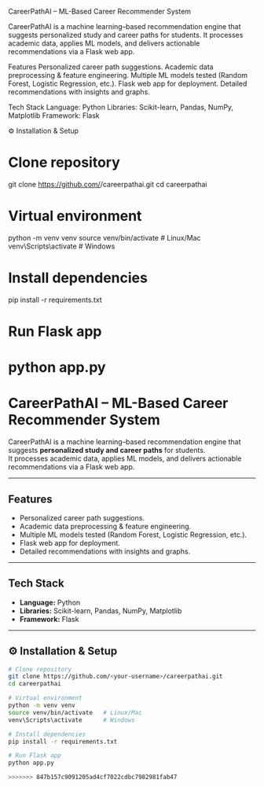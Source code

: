 
CareerPathAI – ML-Based Career Recommender System

CareerPathAI is a machine learning–based recommendation engine that suggests personalized study and career paths for students.
It processes academic data, applies ML models, and delivers actionable recommendations via a Flask web app.

Features
Personalized career path suggestions.
Academic data preprocessing & feature engineering.
Multiple ML models tested (Random Forest, Logistic Regression, etc.).
Flask web app for deployment.
Detailed recommendations with insights and graphs.


Tech Stack
Language: Python
Libraries: Scikit-learn, Pandas, NumPy, Matplotlib
Framework: Flask


⚙️ Installation & Setup
# Clone repository
git clone https://github.com/<your-username>/careerpathai.git
cd careerpathai

# Virtual environment
python -m venv venv
source venv/bin/activate   # Linux/Mac
venv\Scripts\activate      # Windows

# Install dependencies
pip install -r requirements.txt

# Run Flask app
python app.py
=======

# CareerPathAI – ML-Based Career Recommender System

CareerPathAI is a machine learning–based recommendation engine that suggests **personalized study and career paths** for students.  
It processes academic data, applies ML models, and delivers actionable recommendations via a Flask web app.

---

##  Features
- Personalized career path suggestions.
- Academic data preprocessing & feature engineering.
- Multiple ML models tested (Random Forest, Logistic Regression, etc.).
- Flask web app for deployment.
- Detailed recommendations with insights and graphs.

---

##  Tech Stack
- **Language:** Python  
- **Libraries:** Scikit-learn, Pandas, NumPy, Matplotlib  
- **Framework:** Flask  

---

## ⚙️ Installation & Setup

```bash
# Clone repository
git clone https://github.com/<your-username>/careerpathai.git
cd careerpathai

# Virtual environment
python -m venv venv
source venv/bin/activate   # Linux/Mac
venv\Scripts\activate      # Windows

# Install dependencies
pip install -r requirements.txt

# Run Flask app
python app.py

>>>>>>> 847b157c9091205ad4cf7022cdbc7982981fab47

